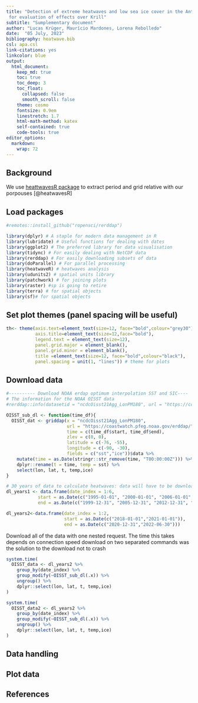 ```yaml
---
title: "Detection of extreme heatwaves and low sea ice cover in the Antarctic Peninsula
 for evaluation of effects over Krill"
subtitle: "Sumplementary document"
author: "Lucas Krüger, Maurício Mardones, Lorena Rebolledo"
date:  "05 July, 2023"
bibliography: heatwave.bib
csl: apa.csl
link-citations: yes
linkcolor: blue
output:
  html_document:
    keep_md: true
    toc: true
    toc_deep: 3
    toc_float:
      collapsed: false
      smooth_scroll: false
    theme: cosmo
    fontsize: 0.9em
    linestretch: 1.7
    html-math-method: katex
    self-contained: true
    code-tools: true
editor_options: 
  markdown: 
    wrap: 72
---
```




## Background

We use [heattwavesR package](https://robwschlegel.github.io/heatwaveR/index.html) to extract period and grid relative with our porpouses [@heatwavesR]


## Load packages


```r
#remotes::install_github("ropensci/rerddap")

library(dplyr) # A staple for modern data management in R
library(lubridate) # Useful functions for dealing with dates
library(ggplot2) # The preferred library for data visualisation
library(tidync) # For easily dealing with NetCDF data
library(rerddap) # For easily downloading subsets of data
library(doParallel) # For parallel processing
library(heatwaveR) # heatwaves analysis
library(udunits2) # spatial units library
library(patchwork) # for joining plots
library(raster) #sp is going to retire
library(terra) # for spatial objects
library(sf)# for spatial objects
```

## Set plot themes (panel spacing will be useful)



```r
th<- theme(axis.text=element_text(size=12, face="bold",colour="grey30"),
           axis.title=element_text(size=12,face="bold"),
           legend.text = element_text(size=12),
           panel.grid.major = element_blank(),
           panel.grid.minor = element_blank(),
           title =element_text(size=12, face="bold",colour="black"),
           panel.spacing = unit(1, "lines")) # theme for plots
```

## Download data


```r
#---------- Download NOAA erdap optimum interpolation SST and SIC----
# The information for the NOAA OISST data
#rerddap::info(datasetid = "ncdcOisst21Agg_LonPM180", url = "https://coastwatch.pfeg.noaa.gov/erddap/")

OISST_sub_dl <- function(time_df){
  OISST_dat <- griddap(x = "ncdcOisst21Agg_LonPM180", 
                       url = "https://coastwatch.pfeg.noaa.gov/erddap/", 
                       time = c(time_df$start, time_df$end), 
                       zlev = c(0, 0),
                       latitude = c(-76, -55),
                       longitude = c(-90, -30),
                       fields = c("sst","ice"))$data %>% 
    mutate(time = as.Date(stringr::str_remove(time, "T00:00:00Z"))) %>% 
    dplyr::rename(t = time, temp = sst) %>% 
    select(lon, lat, t, temp,ice) 
}

# 30 years of data to calculate heatwaves: data will have to be downloaded each 5 years
dl_years1 <- data.frame(date_index = 1:6,
            start = as.Date(c("1995-01-01", "2000-01-01", "2006-01-01", "2013-01-01","2019-01-01","2021-01-01")),
            end = as.Date(c("1999-12-31", "2005-12-31", "2012-12-31", "2018-12-31","2020-12-31","2022-12-31")))

dl_years2<-data.frame(date_index = 1:2,
                      start = as.Date(c("2018-01-01","2021-01-01")),
                      end = as.Date(c("2020-12-31","2022-06-30")))
```


Download all of the data with one nested request. 
The time this takes depends on connection speed download on two separated commands was the solution to the download not to crash



```r
system.time(
  OISST_data <- dl_years2 %>% 
    group_by(date_index) %>% 
    group_modify(~OISST_sub_dl(.x)) %>% 
    ungroup() %>% 
    dplyr::select(lon, lat, t, temp,ice)
) 

system.time(
  OISST_data2 <- dl_years2 %>% 
    group_by(date_index) %>% 
    group_modify(~OISST_sub_dl(.x)) %>% 
    ungroup() %>% 
    dplyr::select(lon, lat, t, temp,ice)
) 
```

## Data handling

## Plot data

## References
